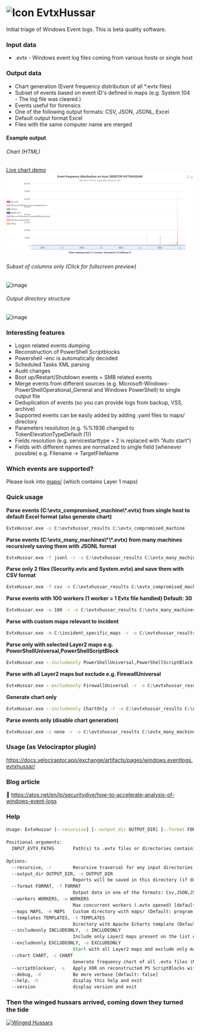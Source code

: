 # <img src="https://github.com/yarox24/EvtxHussar/blob/447cd68ab8f3a4e5bd9d0197461d81cc162b8202/icon/icons8-forensics-96.png" alt="Icon" width="40"/> EvtxHussar

Initial triage of Windows Event logs. This is beta quality software.

### Input data
- .evtx - Windows event log files coming from various hosts or single host

### Output data
- Chart generation (Event frequency distribution of all *.evtx files)
- Subset of events based on event ID's defined in maps (e.g. System 104 - The log file was cleared.)
- Events useful for forensics
- One of the following output formats: CSV, JSON, JSONL, Excel
- Default output format Excel
- Files with the same computer name are merged

#### Example output
###### Chart (HTML)
[Live chart demo](http://evtxhussardemofiles.s3-website-eu-west-1.amazonaws.com/frequency_distribution_DESKTOP-EVTXHUSSAR.html)
![](evtxhussar_chart_demo.gif)


###### Subset of columns only (Click for fullscreen preview)
![image](https://user-images.githubusercontent.com/18016218/164982801-4fdc2786-0bfb-439a-8679-1ab35537e4c0.png)

###### Output directory structure
![image](https://user-images.githubusercontent.com/18016218/180607885-ece585ea-7d07-4108-a83b-7005f41a4d82.png)


### Interesting features
- Logon related events dumping
- Reconstruction of PowerShell Scriptblocks
- Powershell -enc <base64 string> is automatically decoded
- Scheduled Tasks XML parsing
- Audit changes
- Boot up/Restart/Shutdown events
= SMB related events
- Merge events from different sources (e.g. Microsoft-Windows-PowerShellOperational_General and Windows PowerShell) to single output file
- Deduplication of events (so you can provide logs from backup, VSS, archive)
- Supported events can be easily added by adding .yaml files to maps/ directory
- Parameters resolution (e.g. %%1936 changed to TokenElevationTypeDefault (1))
- Fields resolution (e.g. servicestarttype = 2 is replaced with "Auto start")
- Fields with different names are normalized to single field (whenever possible) e.g. Filename -> TargetFileName

### Which events are supported?
Please look into [maps/](https://github.com/yarox24/EvtxHussar/tree/main/maps "L1 maps") (which contains Layer 1 maps)

### Quick usage

**Parse events (C:\\evtx_compromised_machine\\\*.evtx) from single host to default Excel format (also generate chart)**
```cmd
EvtxHussar.exe -o C:\evtxhussar_results C:\evtx_compromised_machine
```

**Parse events (C:\\evtx_many_machines\\\*\\\*.evtx) from many machines recursively saving them with JSONL format**
```cmd
EvtxHussar.exe -f jsonl -r -o C:\evtxhussar_results C:\evtx_many_machines
```

**Parse only 2 files (Security.evtx and System.evtx) and save them with CSV format**
```cmd
EvtxHussar.exe -f csv -o C:\evtxhussar_results C:\evtx_compromised_machine\Security.evtx C:\evtx_compromised_machine\System.evtx
```

**Parse events with 100 workers (1 worker = 1 Evtx file handled) Default: 30**
```cmd
EvtxHussar.exe -w 100 -r -o C:\evtxhussar_results C:\evtx_many_machines
```

**Parse with custom maps relevant to incident**
```cmd
EvtxHussar.exe -m C:\incident_specific_maps -r -o C:\evtxhussar_results C:\evtx_many_machines
```

**Parse only with selected Layer2 maps e.g. PowerShellUniversal,PowerShellScriptBlock**
```cmd
EvtxHussar.exe --includeonly PowerShellUniversal,PowerShellScriptBlock -r -o C:\evtxhussar_results C:\evtx_many_machines
```

**Parse with all Layer2 maps but exclude e.g. FirewallUniversal**
```cmd
EvtxHussar.exe --excludeonly FirewallUniversal -r -o C:\evtxhussar_results C:\evtx_many_machines
```

**Generate chart only**
```cmd
EvtxHussar.exe --includeonly ChartOnly -r -o C:\evtxhussar_results C:\evtx_many_machines
```

**Parse events only (disable chart generation)**
```cmd
EvtxHussar.exe -c none -r -o C:\evtxhussar_results C:\evtx_many_machines
```

### Usage (as Velociraptor plugin)

https://docs.velociraptor.app/exchange/artifacts/pages/windows.eventlogs.evtxhussar/

### Blog article
:memo:
https://atos.net/en/lp/securitydive/how-to-accelerate-analysis-of-windows-event-logs

### Help
```cmd
Usage: EvtxHussar [--recursive] [--output_dir OUTPUT_DIR] [--format FORMAT] [--workers WORKERS] [--maps MAPS] [--templates TEMPLATES] [--includeonly INCLUDEONLY] [--excludeonly EXCLUDEONLY] [--chart CHART] [--scriptblockxor] [--debug] [INPUT_EVTX_PATHS [INPUT_EVTX_PATHS ...]]

Positional arguments:
  INPUT_EVTX_PATHS       Path(s) to .evtx files or directories containing these files (can be mixed)

Options:
  --recursive, -r        Recursive traversal for any input directories. [default: false]
  --output_dir OUTPUT_DIR, -o OUTPUT_DIR
                         Reports will be saved in this directory (if doesn't exists it will be created)
  --format FORMAT, -f FORMAT
                         Output data in one of the formats: Csv,JSON,JSONL,Excel [default: Excel]
  --workers WORKERS, -w WORKERS
                         Max concurrent workers (.evtx opened) [default: 30]
  --maps MAPS, -m MAPS   Custom directory with maps/ (Default: program directory)
  --templates TEMPLATES, -t TEMPLATES
                         Directory with Apache Echarts template (Default: program directory)
  --includeonly INCLUDEONLY, -i INCLUDEONLY
                         Include only Layer2 maps present on the list comma separated (Name taken from YAML) [default: {[]}]
  --excludeonly EXCLUDEONLY, -e EXCLUDEONLY
                         Start with all Layer2 maps and exclude only maps present on the comma separated list (Name taken from YAML) [default: {[]}]
  --chart CHART, -c CHART
                         Generate frequency chart of all .evtx files (Not only the ones supported by maps). Valid values: html,none [default: html]
  --scriptblockxor, -x   Apply XOR on reconstructed PS ScriptBlocks with key 'Y' (0x59) to prevent deletion by AV [default: false]
  --debug, -d            Be more verbose [default: false]
  --help, -h             display this help and exit
  --version              display version and exit
```
  
  ### Then the winged hussars arrived, coming down they turned the tide
  [![Winged Hussars](https://user-images.githubusercontent.com/18016218/164983755-ce34e0db-4867-4118-8441-d546c090c8a9.png)](https://www.youtube.com/watch?v=rcYhYO02f98 "Winged Hussars")  
